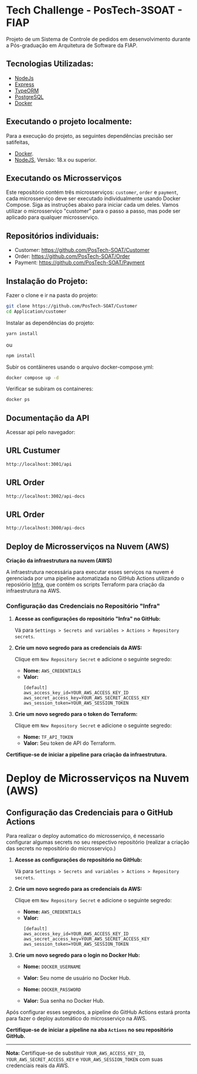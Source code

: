 # Tech Challenge - PosTech-3SOAT - FIAP

Projeto de um Sistema de Controle de pedidos em desenvolvimento durante a Pós-graduação em Arquitetura de Software da FIAP.



## Tecnologias Utilizadas:

- [NodeJs](https://nodejs.org/en/docs)
- [Express](https://expressjs.com/pt-br/)
- [TypeORM](https://typeorm.io/)
- [PostgreSQL](https://www.postgresql.org/)
- [Docker](https://docs.docker.com/)

## Executando o projeto localmente:


Para a execução do projeto, as seguintes dependências precisão ser satifeitas,
- [Docker](https://docs.docker.com/get-docker/).
- [NodeJS](https://nodejs.org/en), Versão: 18.x ou superior.


## Executando os Microsserviços

Este repositório contém três microsserviços: `customer`, `order` e `payment`, cada microsserviço deve ser executado individualmente usando Docker Compose. Siga as instruções abaixo para iniciar cada um deles.
Vamos utilizar o microsserviço "customer" para o passo a passo, mas pode ser aplicado para qualquer microsserviço.


## Repositórios individuais:
- Customer:  https://github.com/PosTech-SOAT/Customer
- Order:  https://github.com/PosTech-SOAT/Order
- Payment:  https://github.com/PosTech-SOAT/Payment




## Instalação do Projeto:
Fazer o clone e ir na pasta do projeto:

```sh
git clone https://github.com/PosTech-SOAT/Customer
cd Application/customer
```

Instalar as dependências do projeto:

```sh
yarn install
```
ou

```sh
npm install
```

Subir os contâineres usando o arquivo docker-compose.yml:

```sh
docker compose up -d
```

Verificar se subiram os containeres:

```sh
docker ps
```

## Documentação da API
Acessar api pelo navegador:

## URL Custumer
```sh
http://localhost:3001/api
```

## URL Order
```sh
http://localhost:3002/api-docs
```

## URL Order
```sh
http://localhost:3000/api-docs
```

## Deploy de Microsserviços na Nuvem (AWS)

**Criação da infraestrutura na nuvem (AWS)**

A infraestrutura necessária para executar esses serviços na nuvem é gerenciada por uma pipeline automatizada no GitHub Actions utilizando o reposiório [Infra](https://github.com/PosTech-SOAT/Infra), que contém os scripts Terraform para criação da infraestrutura na AWS. 

### Configuração das Credenciais no Repositório "Infra"

1. **Acesse as configurações do repositório "Infra" no GitHub:**

   Vá para `Settings > Secrets and variables > Actions > Repository secrets`.

2. **Crie um novo segredo para as credenciais da AWS:**

   Clique em `New Repository Secret` e adicione o seguinte segredo:

   - **Nome:** `AWS_CREDENTIALS`
   - **Valor:**
     ```
     [default]
     aws_access_key_id=YOUR_AWS_ACCESS_KEY_ID
     aws_secret_access_key=YOUR_AWS_SECRET_ACCESS_KEY
     aws_session_token=YOUR_AWS_SESSION_TOKEN
     ```

3. **Crie um novo segredo para o token do Terraform:**

   Clique em `New Repository Secret` e adicione o seguinte segredo:

   - **Nome:** `TF_API_TOKEN`
   - **Valor:** Seu token de API do Terraform.

**Certifique-se de iniciar a pipeline para criação da infraestrutura.**

# Deploy de Microsserviços na Nuvem (AWS)

## Configuração das Credenciais para o GitHub Actions

Para realizar o deploy automatico do microsserviço, é necessario configurar algumas secrets no seu respectivo repositório (realizar a criação das secrets no repositório do microsserviço.)

1. **Acesse as configurações do repositório no GitHub:**

   Vá para `Settings > Secrets and variables > Actions > Repository secrets`.

2. **Crie um novo segredo para as credenciais da AWS:**

   Clique em `New Repository Secret` e adicione o seguinte segredo:

   - **Nome:** `AWS_CREDENTIALS`
   - **Valor:**
     ```
     [default]
     aws_access_key_id=YOUR_AWS_ACCESS_KEY_ID
     aws_secret_access_key=YOUR_AWS_SECRET_ACCESS_KEY
     aws_session_token=YOUR_AWS_SESSION_TOKEN
     ```

3. **Crie um novo segredo para o login no Docker Hub:**

   - **Nome:** `DOCKER_USERNAME`
   - **Valor:** Seu nome de usuário no Docker Hub.

   - **Nome:** `DOCKER_PASSWORD`
   - **Valor:** Sua senha no Docker Hub.

Após configurar esses segredos, a pipeline do GitHub Actions estará pronta para fazer o deploy automático do microsserviço na AWS.

**Certifique-se de iniciar a pipeline  na aba `Actions` no seu repositório GitHub.**

---

**Nota:** Certifique-se de substituir `YOUR_AWS_ACCESS_KEY_ID`, `YOUR_AWS_SECRET_ACCESS_KEY` e `YOUR_AWS_SESSION_TOKEN` com suas credenciais reais da AWS.



